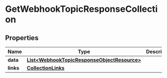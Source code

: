 # GetWebhookTopicResponseCollection

## Properties
Name | Type | Description | Notes
------------ | ------------- | ------------- | -------------
**data** | [**List&lt;WebhookTopicResponseObjectResource&gt;**](WebhookTopicResponseObjectResource.md) |  | 
**links** | [**CollectionLinks**](CollectionLinks.md) |  |  [optional]
